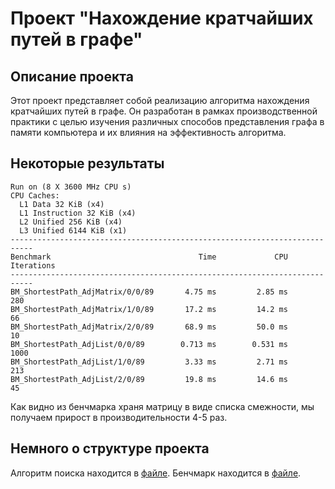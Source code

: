 # Проект "Нахождение кратчайших путей в графе"
## Описание проекта
Этот проект представляет собой реализацию алгоритма нахождения кратчайших путей в графе.
Он разработан в рамках производственной практики с целью изучения различных способов
представления графа в памяти компьютера и их влияния на эффективность алгоритма.

## Некоторые результаты
```
Run on (8 X 3600 MHz CPU s)
CPU Caches:
  L1 Data 32 KiB (x4)
  L1 Instruction 32 KiB (x4)
  L2 Unified 256 KiB (x4)
  L3 Unified 6144 KiB (x1)
---------------------------------------------------------------------------
Benchmark                                 Time             CPU   Iterations
---------------------------------------------------------------------------
BM_ShortestPath_AdjMatrix/0/0/89       4.75 ms         2.85 ms          280
BM_ShortestPath_AdjMatrix/1/0/89       17.2 ms         14.2 ms           66
BM_ShortestPath_AdjMatrix/2/0/89       68.9 ms         50.0 ms           10
BM_ShortestPath_AdjList/0/0/89        0.713 ms        0.531 ms         1000
BM_ShortestPath_AdjList/1/0/89         3.33 ms         2.71 ms          213
BM_ShortestPath_AdjList/2/0/89         19.8 ms         14.6 ms           45
```
Как видно из бенчмарка храня матрицу в виде списка смежности, мы получаем прирост в производительности 4-5 раз.

## Немного о структуре проекта
Алгоритм поиска находится в [файле](./Graph/ShortestPathManager.cpp).
Бенчмарк находится в [файле](./Benchmark/DijkstraBM.cpp).
